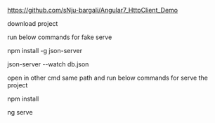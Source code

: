 https://github.com/sNju-bargali/Angular7_HttpClient_Demo

download project

run below commands for fake serve

npm install -g json-server

json-server --watch db.json


open in other cmd same path and 
run below commands for serve the project

npm install

ng serve

